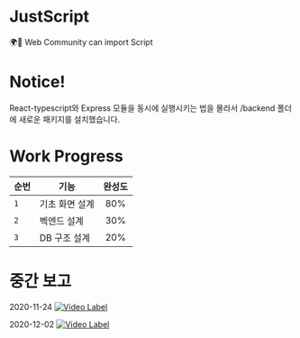 # JustScript
🌍📃 Web Community can import Script

# Notice!

React-typescript와 Express 모듈을 동시에 실행시키는 법을 몰라서 /backend 폴더에 새로운 패키지를 설치했습니다.

# Work Progress

| 순번 | 기능 | 완성도 |
|---|---|:---:|
| `1` | 기초 화면 설계 | 80% |
| `2` | 벡엔드 설계 | 30% |
| `3` | DB 구조 설계 | 20% |

# 중간 보고

2020-11-24
[![Video Label](http://img.youtube.com/vi/kIkiL5pj0J4/0.jpg)](https://youtu.be/kIkiL5pj0J4)

2020-12-02
[![Video Label](http://img.youtube.com/vi/kIkiL5pj0J4/0.jpg)](https://youtu.be/kIkiL5pj0J4)
